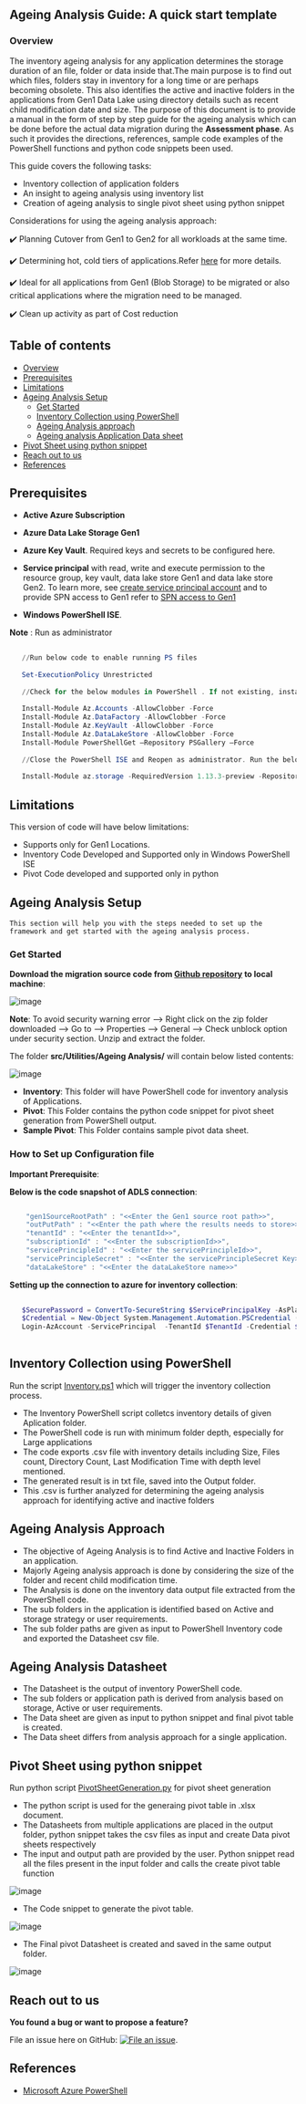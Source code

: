 ## Ageing Analysis Guide: A quick start template

### Overview

The inventory ageing analysis for any application determines the storage duration of an file, folder or data inside that.The main purpose is to find out which files, folders stay in inventory for a long time or are perhaps becoming obsolete. This also identifies the active and inactive folders in the applications from Gen1 Data Lake using directory details such as recent child modification date and size. The purpose of this document is to provide a manual in the form of step by step guide for the ageing analysis which can be done before the actual data migration during the **Assessment phase**. As such it provides the directions, references, sample code examples of the PowerShell functions and python code snippets been used.

This guide covers the following tasks:
* Inventory collection of application folders
* An insight to ageing analysis using inventory list
* Creation of ageing analysis to single pivot sheet using python snippet

Considerations for using the ageing analysis approach:

  ✔️ Planning Cutover from Gen1 to Gen2 for all workloads at the same time.

  ✔️ Determining hot, cold tiers of applications.Refer [here](https://docs.microsoft.com/en-us/azure/storage/blobs/storage-blob-storage-tiers?tabs=azure-portal) for more details.

  ✔️ Ideal for all applications from Gen1 (Blob Storage) to be migrated or also critical applications where the migration need to be managed.
  
  ✔️ Clean up activity as part of Cost reduction
  
  ## Table of contents

   
 <!--ts-->
   * [Overview](#overview)
   * [Prerequisites](#prerequisites)
   * [Limitations](#limitations)
   * [Ageing Analysis Setup](#ageing-analysis-Setup)
     * [Get Started](#get-started)
     * [Inventory Collection using PowerShell ](#inventory-collection-using-PowerShell)
     * [Ageing Analysis approach](#ageing-Analysis-approach)
     * [Ageing analysis Application Data sheet](#ageing-analysis-application-data-sheet)
   * [Pivot Sheet using python snippet](#pivot-sheet-using-python-snippet)
   * [Reach out to us](#reach-out-to-us)
   * [References](#references)
<!--te-->
 
## Prerequisites 

   * **Active Azure Subscription**

   * **Azure Data Lake Storage Gen1**
 
   * **Azure Key Vault**. Required keys and secrets to be configured here.

   * **Service principal** with read, write and execute permission to the resource group, key vault, data lake store Gen1 and data lake store Gen2. 
To learn more, see [create service principal account](https://docs.microsoft.com/en-us/azure/active-directory/develop/howto-create-service-principal-portal) and to provide SPN access to Gen1 refer to [SPN access to Gen1](https://docs.microsoft.com/en-us/azure/data-lake-store/data-lake-store-service-to-service-authenticate-using-active-directory)

   * **Windows PowerShell ISE**.

   **Note** : Run as administrator

  ```powershell
      
     //Run below code to enable running PS files
      
     Set-ExecutionPolicy Unrestricted
	
     //Check for the below modules in PowerShell . If not existing, install one by one:
      
     Install-Module Az.Accounts -AllowClobber -Force 
     Install-Module Az.DataFactory -AllowClobber -Force
     Install-Module Az.KeyVault -AllowClobber -Force    
     Install-Module Az.DataLakeStore -AllowClobber -Force
     Install-Module PowerShellGet –Repository PSGallery –Force
     
     //Close the PowerShell ISE and Reopen as administrator. Run the below module       
     
     Install-Module az.storage -RequiredVersion 1.13.3-preview -Repository PSGallery -AllowClobber -AllowPrerelease -Force
  ```
  ## Limitations

   This version of code will have below limitations:

   * Supports only for Gen1 Locations.
   * Inventory Code Developed and Supported only in Windows PowerShell ISE 
   * Pivot Code developed and supported only in python
      
## Ageing Analysis Setup

    This section will help you with the steps needed to set up the framework and get started with the ageing analysis process.
  
### Get Started

   **Download the migration source code from [Github repository](https://github.com/rukmani-msft/adlsgen1togen2migrationsamples/src/) to local machine**:

   ![image](https://user-images.githubusercontent.com/62351942/78950970-50058700-7a85-11ea-9485-9cd605b1e0fe.png)


   **Note**: To avoid security warning error --> Right click on the zip folder downloaded --> Go to --> Properties --> General --> Check unblock option under security section. Unzip and extract the folder.

   The folder **src/Utilities/Ageing Analysis/** will contain below listed contents:

   ![image](https://user-images.githubusercontent.com/69287541/95416601-bd20a900-0950-11eb-8743-010b715734f5.png)

   * **Inventory**: This folder will have PowerShell code for inventory analysis of Applications.
   * **Pivot**: This Folder contains the python code snippet for pivot sheet generation from PowerShell output.
   * **Sample Pivot**: This Folder contains sample pivot data sheet.
  
  ### How to Set up Configuration file

   **Important Prerequisite**: 
   
   **Below is the code snapshot of ADLS connection**:
     
  ```powershell
  
      "gen1SourceRootPath" : "<<Enter the Gen1 source root path>>", 
      "outPutPath" : "<<Enter the path where the results needs to store>>",
      "tenantId" : "<<Enter the tenantId>>", 
      "subscriptionId" : "<<Enter the subscriptionId>>", 
      "servicePrincipleId" : "<<Enter the servicePrincipleId>>", 
      "servicePrincipleSecret" : "<<Enter the servicePrincipleSecret Key>>", 
      "dataLakeStore" : "<<Enter the dataLakeStore name>>"

  ```
 **Setting up the connection to azure for inventory collection**:
 ```powershell
  
	$SecurePassword = ConvertTo-SecureString $ServicePrincipalKey -AsPlainText -Force
	$Credential = New-Object System.Management.Automation.PSCredential ( $ServicePrincipalId, $SecurePassword)	
	Login-AzAccount -ServicePrincipal  -TenantId $TenantId -Credential $Credential
	
  ```
## Inventory Collection using PowerShell

Run the script  [Inventory.ps1](https://github.com/rukmani-msft/adlsgen1togen2migrationsamples/blob/master/src/Utilities/Ageing%20Analysis/Inventory/Inventory.ps1) which will   trigger the inventory collection process. 
 
  * The Inventory PowerShell script colletcs inventory details of given Aplication folder.
  * The PowerShell code is run with minimum folder depth, especially for Large applications
  * The code exports .csv file with inventory details including Size, Files count, Directory Count, Last Modification Time with depth level mentioned.
  * The generated result is in txt file, saved into the Output folder.
  * This .csv is further analyzed for determining the ageing analysis approach for identifying active and inactive folders
	
 ## Ageing Analysis Approach
 
 * The objective of Ageing Analysis is to find Active and Inactive Folders in an application.
 * Majorly Ageing analysis approach is done by considering the size of the folder and recent child modification time.
 * The Analysis is done on the inventory data output file extracted from the PowerShell code.
 * The sub folders in the application is identified based on Active and storage strategy or user requirements.
 * The sub folder paths are given as input to PowerShell Inventory code and exported the Datasheet csv file.
	
	
 ## Ageing Analysis Datasheet

* The Datasheet is the output of inventory PowerShell code.
* The sub folders or application path is derived from analysis based on storage, Active or user requirements.
* The Data sheet are given as input to python snippet and final pivot table is created.
* The Data sheet differs from analysis approach for a single application.	
	
	
## Pivot Sheet using python snippet

 Run python script [PivotSheetGeneration.py](https://github.com/rukmani-msft/adlsgen1togen2migrationsamples/blob/master/src/Utilities/Ageing%20Analysis/Pivot/PivotSheetGeneration.py) for pivot sheet generation
 
* The python script is used  for the generaing pivot table in .xlsx document. 
* The Datasheets from multiple applications are placed in the output folder, python snippet takes the csv files as input and create Data pivot sheets respectively
* The input and output path are provided by the user. Python snippet read all the files present in the input folder and calls the create pivot table function 

![image](https://user-images.githubusercontent.com/69287541/95709479-5830c000-0c7c-11eb-8111-8c2fc592f168.png)

* The Code snippet to generate the pivot table. 

![image](https://user-images.githubusercontent.com/69287541/95709529-71d20780-0c7c-11eb-803a-b6a63bdd464e.png)

* The Final pivot Datasheet is created and saved in the same output folder. 

![image](https://user-images.githubusercontent.com/69287541/95709586-8910f500-0c7c-11eb-9f13-c8dea1928a82.png)

## Reach out to us

  **You found a bug or want to propose a feature?**

   File an issue here on GitHub: [![File an issue](https://img.shields.io/badge/-Create%20Issue-6cc644.svg?logo=github&maxAge=31557600)](https://github.com/rukmani-msft/adlsgen1togen2migrationsamples/issues/new).
   
## References

* [Microsoft Azure PowerShell](https://docs.microsoft.com/en-us/powershell/azure/get-started-azureps?view=azps-4.7.0)







	

